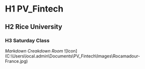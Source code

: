 # H1 PV_Fintech 
## H2 Rice University
### H3 Saturday Class
*Markdown Creakdown Room*
![Icon] (C:\Users\local.admin\Documents\PV_Fintech\Images\Rocamadour-France.jpg)
